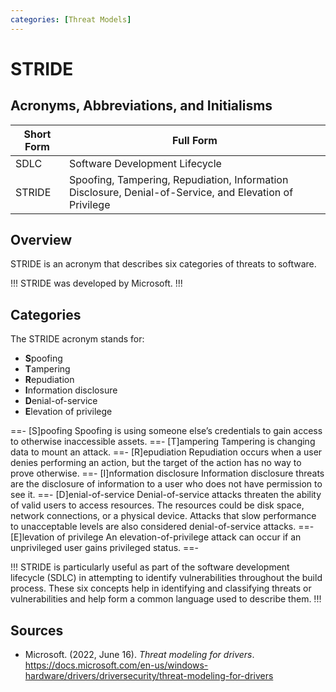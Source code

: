 ```yaml
---
categories: [Threat Models]
---
```


# STRIDE

## Acronyms, Abbreviations, and Initialisms

| Short Form | Full Form |
| - | - |
| SDLC | Software Development Lifecycle |
| STRIDE | Spoofing, Tampering, Repudiation, Information Disclosure, Denial-of-Service, and Elevation of Privilege |

## Overview

STRIDE is an acronym that describes six categories of threats to software.

!!!
STRIDE was developed by Microsoft.
!!!

## Categories

The STRIDE acronym stands for:

- **S**poofing
- **T**ampering
- **R**epudiation
- **I**nformation disclosure
- **D**enial-of-service
- **E**levation of privilege

==- [S]poofing
Spoofing is using someone else’s credentials to gain access to otherwise inaccessible assets.
==- [T]ampering
Tampering is changing data to mount an attack.
==- [R]epudiation
Repudiation occurs when a user denies performing an action, but the target of the action has no way to prove otherwise.
==- [I]nformation disclosure
Information disclosure threats are the disclosure of information to a user who does not have permission to see it.
==- [D]enial-of-service
Denial-of-service attacks threaten the ability of valid users to access resources. The resources could be disk space, network connections, or a physical device. Attacks that slow performance to unacceptable levels are also considered denial-of-service attacks.
==- [E]levation of privilege
An elevation-of-privilege attack can occur if an unprivileged user gains privileged status.
==-

!!!
STRIDE is particularly useful as part of the software development lifecycle (SDLC) in attempting to identify vulnerabilities throughout the build process. These six concepts help in identifying and classifying threats or vulnerabilities and help form a common language used to describe them.
!!!

## Sources

- Microsoft. (2022, June 16). *Threat modeling for drivers*. https://docs.microsoft.com/en-us/windows-hardware/drivers/driversecurity/threat-modeling-for-drivers